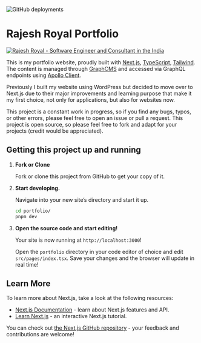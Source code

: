 ![GitHub deployments](https://img.shields.io/github/deployments/Rajesh-Royal/portfolio/production?label=Vercel%20Deployment)

# Rajesh Royal Portfolio

[![Rajesh Royal - Software Engineer and Consultant in the India](https://github.com/Rajesh-Royal/portfolio/assets/24524924/8b39edae-0f07-4c1d-9d0d-4ae36168440d)](https://portfolio-rajesh-royal.vercel.app/)


This is my portfolio website, proudly built with [Next.js](https://nextjs.org/), [TypeScript](https://www.typescriptlang.org/), [Tailwind](https://tailwindcss.com/). The content is managed through [GraphCMS](https://graphcms.com/) and accessed via GraphQL endpoints using [Apollo Client](https://www.apollographql.com/).

Previously I built my website using WordPress but decided to move over to Next.js due to their major improvements and learning purpose that make it my first choice, not only for applications, but also for websites now.

This project is a constant work in progress, so if you find any bugs, typos, or other errors, please feel free to open an issue or pull a request. This project is open source, so please feel free to fork and adapt for your projects (credit would be appreciated).

## Getting this project up and running

1.  **Fork or Clone**

    Fork or clone this project from GitHub to get your copy of it.

1.  **Start developing.**

    Navigate into your new site’s directory and start it up.

    ```sh
    cd portfolio/
    pnpm dev
    ```

1.  **Open the source code and start editing!**

    Your site is now running at `http://localhost:3000`!

    Open the `portfolio` directory in your code editor of choice and edit `src/pages/index.tsx`. Save your changes and the browser will update in real time!

## Learn More

To learn more about Next.js, take a look at the following resources:

- [Next.js Documentation](https://nextjs.org/docs) - learn about Next.js features and API.
- [Learn Next.js](https://nextjs.org/learn) - an interactive Next.js tutorial.

You can check out [the Next.js GitHub repository](https://github.com/vercel/next.js/) - your feedback and contributions are welcome!
